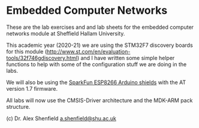 # Embedded Computer Networks
These are the lab exercises and and lab sheets for the embedded computer networks module at Sheffield Hallam University.  

This academic year (2020-21) we are using the STM32F7 discovery boards for this module (http://www.st.com/en/evaluation-tools/32f746gdiscovery.html) and I have written some simple helper functions to help with some of the configuration stuff we are doing in the labs.

We will also be using the [SparkFun ESP8266 Arduino shields](https://learn.sparkfun.com/tutorials/esp8266-wifi-shield-hookup-guide/all) with the AT version 1.7 firmware.

All labs will now use the CMSIS-Driver architecture and the MDK-ARM pack structure.

(c) Dr. Alex Shenfield
a.shenfield@shu.ac.uk
